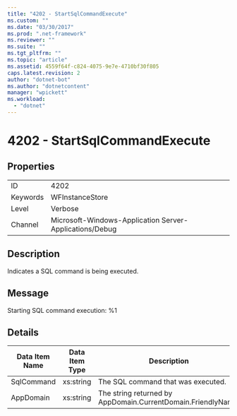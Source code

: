 ```yaml
---
title: "4202 - StartSqlCommandExecute"
ms.custom: ""
ms.date: "03/30/2017"
ms.prod: ".net-framework"
ms.reviewer: ""
ms.suite: ""
ms.tgt_pltfrm: ""
ms.topic: "article"
ms.assetid: 4559f64f-c824-4075-9e7e-4710bf30f805
caps.latest.revision: 2
author: "dotnet-bot"
ms.author: "dotnetcontent"
manager: "wpickett"
ms.workload: 
  - "dotnet"
---
```

# 4202 - StartSqlCommandExecute
## Properties  

|||  
|-|-|  
|ID|4202|  
|Keywords|WFInstanceStore|  
|Level|Verbose|  
|Channel|Microsoft-Windows-Application Server-Applications/Debug|  

## Description  
 Indicates a SQL command is being executed.  

## Message  
 Starting SQL command execution: %1  

## Details  


| Data Item Name | Data Item Type |                         Description                          |
|----------------|----------------|--------------------------------------------------------------|
|   SqlCommand   |   xs:string    |              The SQL command that was executed.              |
|   AppDomain    |   xs:string    | The string returned by AppDomain.CurrentDomain.FriendlyName. |

